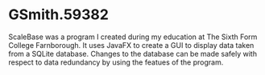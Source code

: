 # GSmith.59382
ScaleBase was a program I created during my education at The Sixth Form College Farnborough. It uses JavaFX to create a GUI to display data taken from a SQLite database. Changes to the database can be made safely with respect to data redundancy by using the featues of the program.

